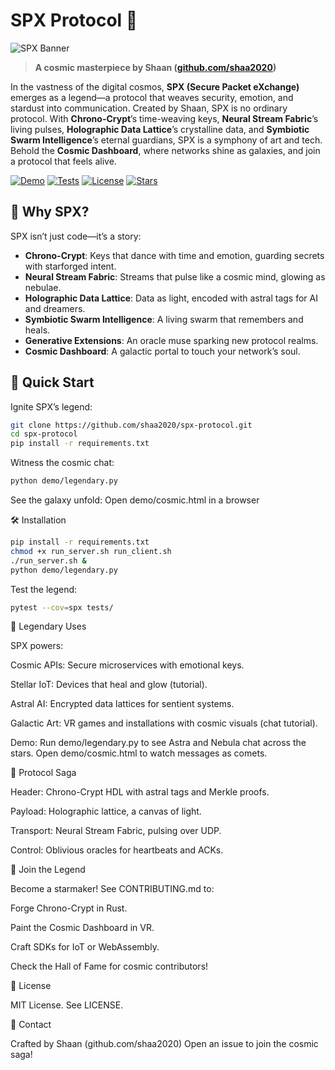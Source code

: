 # SPX Protocol 🌌

![SPX Banner](assets/banner.png)

> **A cosmic masterpiece by Shaan ([github.com/shaa2020](https://github.com/shaa2020))**

In the vastness of the digital cosmos, **SPX (Secure Packet eXchange)** emerges as a legend—a protocol that weaves security, emotion, and stardust into communication. Created by Shaan, SPX is no ordinary protocol. With **Chrono-Crypt**’s time-weaving keys, **Neural Stream Fabric**’s living pulses, **Holographic Data Lattice**’s crystalline data, and **Symbiotic Swarm Intelligence**’s eternal guardians, SPX is a symphony of art and tech. Behold the **Cosmic Dashboard**, where networks shine as galaxies, and join a protocol that feels alive.

[![Demo](https://img.shields.io/badge/Demo-Legendary-blueviolet)](demo/legendary.py)
[![Tests](https://github.com/shaa2020/spx-protocol/actions/workflows/ci.yml/badge.svg)](https://github.com/shaa2020/spx-protocol/actions)
[![License](https://img.shields.io/badge/License-MIT-brightgreen)](LICENSE)
[![Stars](https://img.shields.io/github/stars/shaa2020/spx-protocol?style=social)](https://github.com/shaa2020/spx-protocol)

## 🌟 Why SPX?

SPX isn’t just code—it’s a story:
- **Chrono-Crypt**: Keys that dance with time and emotion, guarding secrets with starforged intent.
- **Neural Stream Fabric**: Streams that pulse like a cosmic mind, glowing as nebulae.
- **Holographic Data Lattice**: Data as light, encoded with astral tags for AI and dreamers.
- **Symbiotic Swarm Intelligence**: A living swarm that remembers and heals.
- **Generative Extensions**: An oracle muse sparking new protocol realms.
- **Cosmic Dashboard**: A galactic portal to touch your network’s soul.

## 🚀 Quick Start

Ignite SPX’s legend:

```bash
git clone https://github.com/shaa2020/spx-protocol.git
cd spx-protocol
pip install -r requirements.txt
```

Witness the cosmic chat:
```bash
python demo/legendary.py
```
See the galaxy unfold:
Open demo/cosmic.html in a browser

🛠️ Installation

```bash
pip install -r requirements.txt
chmod +x run_server.sh run_client.sh
./run_server.sh &
python demo/legendary.py
```
Test the legend:

```bash
pytest --cov=spx tests/
```

🌠 Legendary Uses

SPX powers:

Cosmic APIs: Secure microservices with emotional keys.

Stellar IoT: Devices that heal and glow (tutorial).

Astral AI: Encrypted data lattices for sentient systems.

Galactic Art: VR games and installations with cosmic visuals (chat tutorial).


Demo:
Run demo/legendary.py to see Astra and Nebula chat across the stars.
Open demo/cosmic.html to watch messages as comets.

📖 Protocol Saga

Header: Chrono-Crypt HDL with astral tags and Merkle proofs.

Payload: Holographic lattice, a canvas of light.

Transport: Neural Stream Fabric, pulsing over UDP.

Control: Oblivious oracles for heartbeats and ACKs.


🤝 Join the Legend

Become a starmaker! See CONTRIBUTING.md to:

Forge Chrono-Crypt in Rust.

Paint the Cosmic Dashboard in VR.

Craft SDKs for IoT or WebAssembly.

Check the Hall of Fame for cosmic contributors!


📜 License

MIT License. See LICENSE.

💫 Contact

Crafted by Shaan (github.com/shaa2020)
Open an issue to join the cosmic saga!
